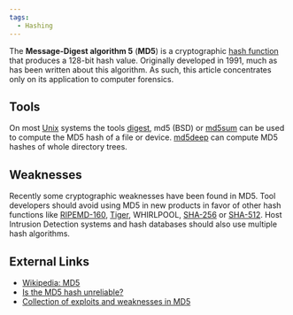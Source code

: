 ```yaml
---
tags:
  - Hashing
---
```

The **Message-Digest algorithm 5** (**MD5**) is a cryptographic [hash
function](hash.md) that produces a 128-bit hash value.
Originally developed in 1991, much as has been written about this
algorithm. As such, this article concentrates only on its application to
computer forensics.

## Tools

On most [Unix](unix.md) systems the tools [digest](digest.md), md5 (BSD) or
[md5sum](md5sum.md) can be used to compute the MD5 hash of a file or device.
[md5deep](md5deep.md) can compute MD5 hashes of whole directory trees.

## Weaknesses

Recently some cryptographic weaknesses have been found in MD5. Tool developers
should avoid using MD5 in new products in favor of other hash functions like
[RIPEMD-160](ripemd-160.md), [Tiger](tiger.md), WHIRLPOOL,
[SHA-256](sha-256.md) or [SHA-512](sha-512.md). Host Intrusion Detection
systems and hash databases should also use multiple hash algorithms.

## External Links

* [Wikipedia: MD5](https://en.wikipedia.org/wiki/MD5)
* [Is the MD5 hash unreliable?](http://deepbyte.com/blog/2006/02/is_the_md5_hash_unreliable.html)
* [Collection of exploits and weaknesses in MD5](http://unixsadm.blogspot.com/2007/11/exploiting-md5-and-other-hashing.html)
